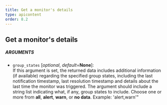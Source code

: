 ```yaml
---
title: Get a monitor's details
type: apicontent
order: 8.2
---
```

## Get a monitor's details
##### ARGUMENTS
* `group_states` [*optional*, *default*=**None**]:  
    If this argument is set, the returned data includes additional information (if available) regarding the specified group states, including the last notification timestamp, last resolution timestamp and details about the last time the monitor was triggered. The argument should include a string list indicating what, if any, group states to include. Choose one or more from **all**, **alert**, **warn**, or **no data**. Example: 'alert,warn'" 